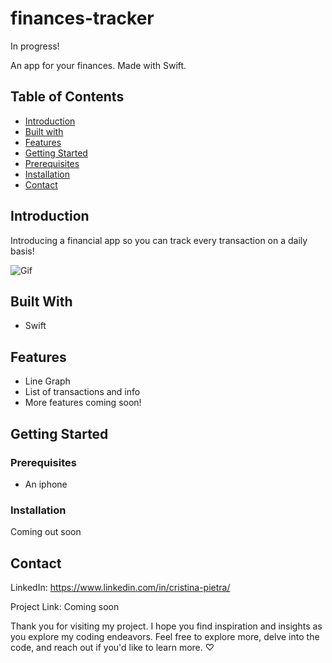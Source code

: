# finances-tracker

 In progress!
 
 An app for your finances. Made with Swift.

 ## Table of Contents
- [Introduction](#introduction)
- [Built with](#built-with)
- [Features](#features)
- [Getting Started](#getting-started)
 - [Prerequisites](#prerequisites)
 - [Installation](#installation)
- [Contact](#contact)

## Introduction

Introducing a financial app so you can track every transaction on a daily basis!


![Gif](https://github.com/cschiappa/finances-tracker/blob/main/track_gif.gif?raw=true)



## Built With
- Swift

## Features
- Line Graph
- List of transactions and info
- More features coming soon!

## Getting Started

### Prerequisites
- An iphone

### Installation
Coming out soon

## Contact

LinkedIn: https://www.linkedin.com/in/cristina-pietra/ 

Project Link: Coming soon

Thank you for visiting my project. I hope you find inspiration and insights as you explore my coding endeavors.
Feel free to explore more, delve into the code, and reach out if you'd like to learn more. ♡	
